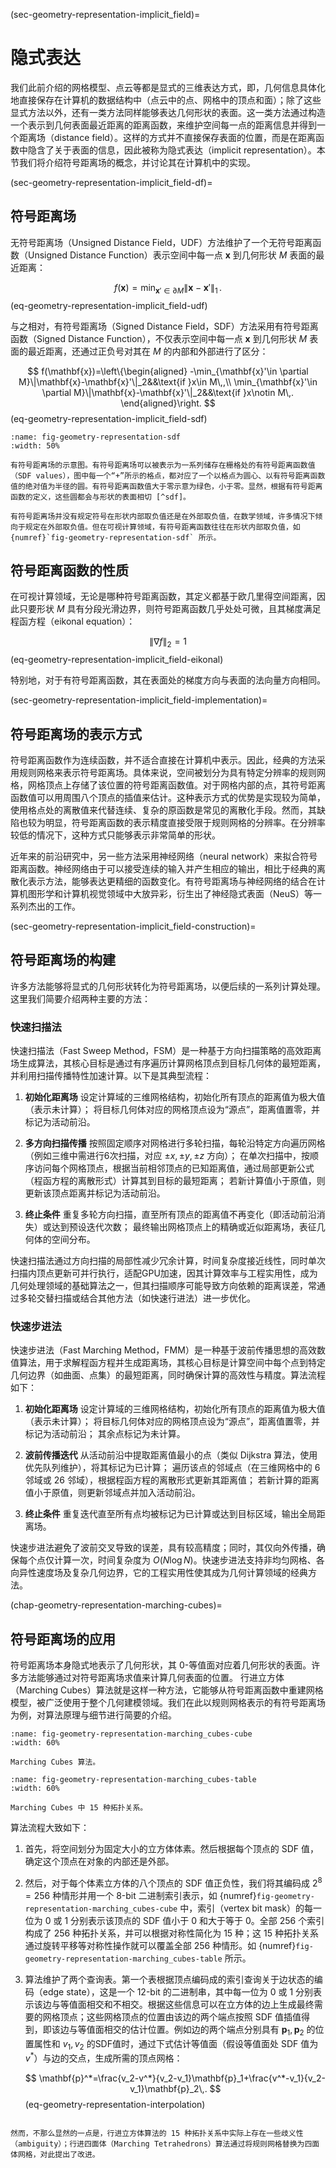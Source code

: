 (sec-geometry-representation-implicit_field)=
# 隐式表达

我们此前介绍的网格模型、点云等都是显式的三维表达方式，即，几何信息具体化地直接保存在计算机的数据结构中（点云中的点、网格中的顶点和面）；除了这些显式方法以外，还有一类方法同样能够表达几何形状的表面。这一类方法通过构造一个表示到几何表面最近距离的距离函数，来维护空间每一点的距离信息并得到一个距离场（distance field）。这样的方式并不直接保存表面的位置，而是在距离函数中隐含了关于表面的信息，因此被称为隐式表达（implicit representation）。本节我们将介绍符号距离场的概念，并讨论其在计算机中的实现。

(sec-geometry-representation-implicit_field-df)=
## 符号距离场

无符号距离场（Unsigned Distance Field，UDF）方法维护了一个无符号距离函数（Unsigned Distance Function）表示空间中每一点 $\mathbf{x}$ 到几何形状 $M$ 表面的最近距离：

$$
f(\mathbf{x})=\min_{\mathbf{x}'\in \partial M}\|\mathbf{x}-\mathbf{x}'\|_1\,.
$$ (eq-geometry-representation-implicit_field-udf)

与之相对，有符号距离场（Signed Distance Field，SDF）方法采用有符号距离函数（Signed Distance Function），不仅表示空间中每一点 $\mathbf{x}$ 到几何形状 $M$ 表面的最近距离，还通过正负号对其在 $M$ 的内部和外部进行了区分：

$$
f(\mathbf{x})=\left\{\begin{aligned}
-\min_{\mathbf{x}'\in \partial M}\|\mathbf{x}-\mathbf{x}'\|_2&&\text{if }x\in M\,,\\
\min_{\mathbf{x}'\in \partial M}\|\mathbf{x}-\mathbf{x}'\|_2&&\text{if }x\notin M\,.
\end{aligned}\right.
$$ (eq-geometry-representation-implicit_field-sdf)

```{figure} fig/sdf.png
:name: fig-geometry-representation-sdf
:width: 50%

有符号距离场的示意图。有符号距离场可以被表示为一系列储存在栅格处的有符号距离函数值（SDF values），图中每一个“+”所示的格点，都对应了一个以格点为圆心、以有符号距离函数值的绝对值为半径的圆。有符号距离函数值大于零示意为绿色，小于零。显然，根据有符号距离函数的定义，这些圆都会与形状的表面相切 [^sdf]。
```

[^sdf]: [Wikipedia: Signed distance function](https://en.wikipedia.org/wiki/Signed_distance_function)

```{important}
有符号距离场并没有规定符号在形状内部取负值还是在外部取负值，在数学领域，许多情况下倾向于规定在外部取负值。但在可视计算领域，有符号距离函数往往在形状内部取负值，如 {numref}`fig-geometry-representation-sdf` 所示。
```

## 符号距离函数的性质

在可视计算领域，无论是哪种符号距离函数，其定义都基于欧几里得空间距离，因此只要形状 $M$ 具有分段光滑边界，则符号距离函数几乎处处可微，且其梯度满足程函方程（eikonal equation）：

$$
\|\nabla f\|_2=1
$$ (eq-geometry-representation-implicit_field-eikonal)

特别地，对于有符号距离函数，其在表面处的梯度方向与表面的法向量方向相同。

(sec-geometry-representation-implicit_field-implementation)=
## 符号距离场的表示方式

符号距离函数作为连续函数，并不适合直接在计算机中表示。因此，经典的方法采用规则网格来表示符号距离场。具体来说，空间被划分为具有特定分辨率的规则网格，网格顶点上存储了该位置的符号距离函数值。对于网格内部的点，其符号距离函数值可以用周围八个顶点的插值来估计。这种表示方式的优势是实现较为简单，使用格点处的离散值来代替连续、复杂的原函数是常见的离散化手段。然而，其缺陷也较为明显，符号距离函数的表示精度直接受限于规则网格的分辨率。在分辨率较低的情况下，这种方式只能够表示非常简单的形状。

近年来的前沿研究中，另一些方法采用神经网络（neural network）来拟合符号距离函数。神经网络由于可以接受连续的输入并产生相应的输出，相比于经典的离散化表示方法，能够表达更精细的函数变化。有符号距离场与神经网络的结合在计算机图形学和计算机视觉领域中大放异彩，衍生出了神经隐式表面（NeuS）等一系列杰出的工作。

(sec-geometry-representation-implicit_field-construction)=
## 符号距离场的构建

许多方法能够将显式的几何形状转化为符号距离场，以便后续的一系列计算处理。这里我们简要介绍两种主要的方法：

### 快速扫描法

快速扫描法（Fast Sweep Method，FSM）是一种基于方向扫描策略的高效距离场生成算法，其核心目标是通过有序遍历计算网格顶点到目标几何体的最短距离，并利用扫描传播特性加速计算。以下是其典型流程：

1. **初始化距离场**
    设定计算域的三维网格结构，初始化所有顶点的距离值为极大值（表示未计算）；
    将目标几何体对应的网格顶点设为“源点”，距离值置零，并标记为活动前沿。

2. **多方向扫描传播**
    按照固定顺序对网格进行多轮扫描，每轮沿特定方向遍历网格（例如三维中需进行6次扫描，对应 $\pm x,\pm y,\pm z$ 方向）；
    在单次扫描中，按顺序访问每个网格顶点，根据当前相邻顶点的已知距离值，通过局部更新公式（程函方程的离散形式）计算其到目标的最短距离；
    若新计算值小于原值，则更新该顶点距离并标记为活动前沿。

3. **终止条件**
    重复多轮方向扫描，直至所有顶点的距离值不再变化（即活动前沿消失）或达到预设迭代次数；
    最终输出网格顶点上的精确或近似距离场，表征几何体的空间分布。

快速扫描法通过方向扫描的局部性减少冗余计算，时间复杂度接近线性，同时单次扫描内顶点更新可并行执行，适配GPU加速，因其计算效率与工程实用性，成为几何处理领域的基础算法之一，但其扫描顺序可能导致方向依赖的距离误差，常通过多轮交替扫描或结合其他方法（如快速行进法）进一步优化。

### 快速步进法

快速步进法（Fast Marching Method，FMM）是一种基于波前传播思想的高效数值算法，用于求解程函方程并生成距离场，其核心目标是计算空间中每个点到特定几何边界（如曲面、点集）的最短距离，同时确保计算的高效性与精度。算法流程如下：

1. **初始化距离场**
    设定计算域的三维网格结构，初始化所有顶点的距离值为极大值（表示未计算）；
    将目标几何体对应的网格顶点设为“源点”，距离值置零，并标记为活动前沿；
    其余点标记为未计算。

2. **波前传播迭代**
    从活动前沿中提取距离值最小的点（类似 Dijkstra 算法，使用优先队列维护），将其标记为已计算；
    遍历该点的邻域点（在三维网格中的 6 邻域或 26 邻域），根据程函方程的离散形式更新其距离值；
    若新计算的距离值小于原值，则更新邻域点并加入活动前沿。

3. **终止条件**
    重复迭代直至所有点均被标记为已计算或达到目标区域，输出全局距离场。

快速步进法避免了波前交叉导致的误差，具有较高精度；同时，其仅向外传播，确保每个点仅计算一次，时间复杂度为 $O(N\log N)$。快速步进法支持非均匀网格、各向异性速度场及复杂几何边界，它的工程实用性使其成为几何计算领域的经典方法。

(chap-geometry-representation-marching-cubes)=
## 符号距离场的应用

符号距离场本身隐式地表示了几何形状，其 0-等值面对应着几何形状的表面。许多方法能够通过对符号距离场求值来计算几何表面的位置。
行进立方体（Marching Cubes）算法就是这样一种方法，它能够从符号距离函数中重建网格模型，被广泛使用于整个几何建模领域。我们在此以规则网格表示的有符号距离场为例，对算法原理与细节进行简要的介绍。

```{figure} fig/marching-cubes-1.png
:name: fig-geometry-representation-marching_cubes-cube
:width: 60%

Marching Cubes 算法。
```

```{figure} fig/marching-cubes-2.png
:name: fig-geometry-representation-marching_cubes-table
:width: 60%

Marching Cubes 中 15 种拓扑关系。
```

算法流程大致如下：

1. 首先，将空间划分为固定大小的立方体体素。然后根据每个顶点的 SDF 值，确定这个顶点在对象的内部还是外部。
2. 然后，对于每个体素立方体的八个顶点的 SDF 值正负性，我们将其编码成 $2^8=256$ 种情形并用一个 8-bit 二进制索引表示，如 {numref}`fig-geometry-representation-marching_cubes-cube` 中，索引（vertex bit mask）的每一位为 $0$ 或 $1$ 分别表示该顶点的 SDF 值小于 $0$ 和大于等于 $0$。全部 256 个索引构成了 256 种拓扑关系，并可以根据对称性简化为 15 种；这 15 种拓扑关系通过旋转平移等对称性操作就可以覆盖全部 256 种情形。如 {numref}`fig-geometry-representation-marching_cubes-table` 所示。
3. 算法维护了两个查询表。第一个表根据顶点编码成的索引查询关于边状态的编码（edge state），这是一个 12-bit 的二进制串，其中每一位为 0 或 1 分别表示该边与等值面相交和不相交。根据这些信息可以在立方体的边上生成最终需要的网格顶点；这些网格顶点的位置由该边的两个端点按照 SDF 值插值得到，即该边与等值面相交的估计位置。例如边的两个端点分别具有 $\mathbf{p}_1,\mathbf{p}_2$ 的位置属性和 $v_1,v_2$ 的SDF值时，通过下式估计等值面（假设等值面处 SDF 值为 $v^*$）与边的交点，生成所需的顶点网格：

    $$
    \mathbf{p}^*=\frac{v_2-v^*}{v_2-v_1}\mathbf{p}_1+\frac{v^*-v_1}{v_2-v_1}\mathbf{p}_2\,.
    $$ (eq-geometry-representation-interpolation)


```{hint}

然而，不那么显然的一点是，行进立方体算法的 15 种拓扑关系中实际上存在一些歧义性（ambiguity）；行进四面体（Marching Tetrahedrons）算法通过将规则网格替换为四面体网格，对此提出了改进。
```
